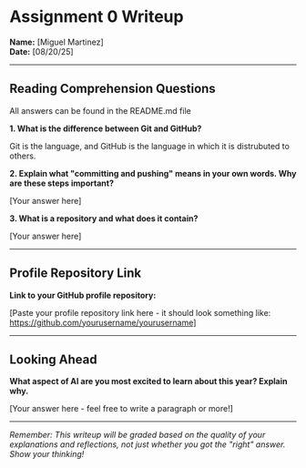 # Assignment 0 Writeup

**Name:** [Miguel Martinez]  
**Date:** [08/20/25]

---

## Reading Comprehension Questions
All answers can be found in the README.md file

**1. What is the difference between Git and GitHub?**

Git is the language, and GitHub is the language in which it is distrubuted to others.

**2. Explain what "committing and pushing" means in your own words. Why are these steps important?**

[Your answer here]

**3. What is a repository and what does it contain?**

[Your answer here]

---

## Profile Repository Link

**Link to your GitHub profile repository:** 

[Paste your profile repository link here - it should look something like: https://github.com/yourusername/yourusername]

---

## Looking Ahead

**What aspect of AI are you most excited to learn about this year? Explain why.**

[Your answer here - feel free to write a paragraph or more!]

---

*Remember: This writeup will be graded based on the quality of your explanations and reflections, not just whether you got the "right" answer. Show your thinking!*
